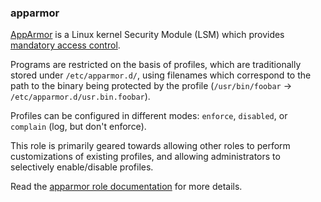 ### apparmor

[AppArmor](https://apparmor.net/) is a Linux kernel Security Module
(<span class="title-ref">LSM</span>) which provides [mandatory access
control](https://en.wikipedia.org/wiki/Mandatory_access_control).

Programs are restricted on the basis of <span
class="title-ref">profiles</span>, which are traditionally stored under
`/etc/apparmor.d/`, using filenames which correspond to the path to the
binary being protected by the profile (`/usr/bin/foobar` →
`/etc/apparmor.d/usr.bin.foobar`).

Profiles can be configured in different modes: `enforce`, `disabled`, or
`complain` (log, but don't enforce).

This role is primarily geared towards allowing other roles to perform
customizations of existing profiles, and allowing administrators to
selectively enable/disable profiles.

Read the [apparmor role documentation](https://docs.debops.org/en/stable-3.2/ansible/roles/apparmor/) for more details.
